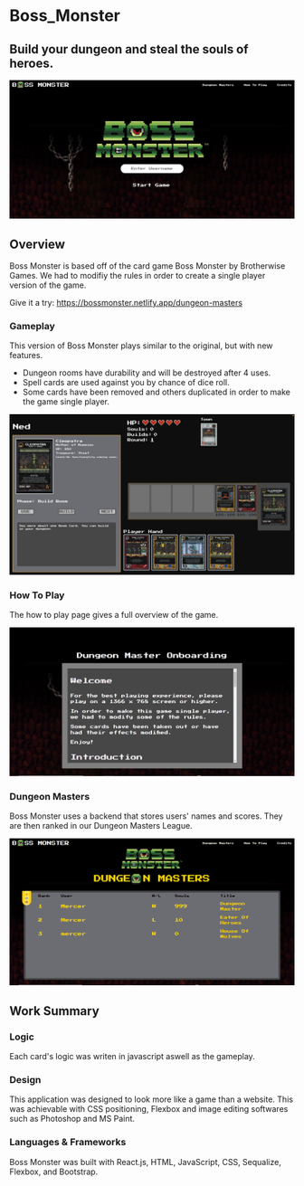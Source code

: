 # Boss_Monster
## Build your dungeon and steal the souls of heroes.

![Alt text](/client/public/homeScreen.jpg)
 <br/>

## Overview
Boss Monster is based off of the card game Boss Monster by Brotherwise Games. We had to modifiy the rules in order to create a single player version of the game.

Give it a try: https://bossmonster.netlify.app/dungeon-masters

### Gameplay
This version of Boss Monster plays similar to the original, but with new features.
- Dungeon rooms have durability and will be destroyed after 4 uses.
- Spell cards are used against you by chance of dice roll.
- Some cards have been removed and others duplicated in order to make the game single player.

![Alt text](/client/public/gameScreen.png)
 <br/>


### How To Play
The how to play page gives a full overview of the game.

![Alt text](/client/public/htpScreen.jpg)
 <br/>

### Dungeon Masters
Boss Monster uses a backend that stores users' names and scores. They are then ranked in our Dungeon Masters League.

![Alt text](/client/public/dmScreen.png)
 <br/>

## Work Summary

### Logic
Each card's logic was writen in javascript aswell as the gameplay.

### Design
This application was designed to look more like a game than a website. This was achievable with CSS positioning, Flexbox and image editing softwares such as Photoshop and MS Paint. 

### Languages & Frameworks
Boss Monster was built with React.js, HTML, JavaScript, CSS, Sequalize, Flexbox, and Bootstrap.

